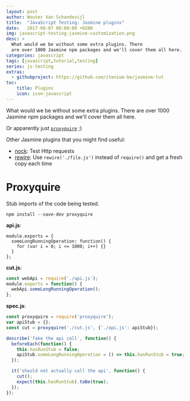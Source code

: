 ```yaml
---
layout: post
author: Wouter Van Schandevijl
title:  "JavaScript Testing: Jasmine plugins"
date:   2017-08-07 00:00:00 +0200
img: javascript-testing-jasmine-customization.png
desc: >
  What would we be without some extra plugins. There
  are over 1000 Jasmine npm packages and we'll cover them all here.
categories: javascript
tags: [javascript,tutorial,testing]
series: js-testing
extras:
  - githubproject: https://github.com/itenium-be/jasmine-tut
toc:
    title: Plugins
    icon: icon-javascript
---
```


What would we be without some extra plugins. There
are over 1000 Jasmine npm packages and we'll cover them all here.


<!--more-->


Or apparently just [`proxyquire`][proxyquire] ;)

Other Jasmine plugins that you might find useful:
- [nock][nock]: Test Http requests
- [rewire][rewire]: Use `rewire('./file.js')` instead of `require()` and get a fresh copy each time


# Proxyquire

Stub imports of the code being tested.

```
npm install --save-dev proxyquire
```

**api.js**:
```
module.exports = {
  someLongRunningOperation: function() {
    for (var i = 0; i <= 1000; i++) {}
  }
};
```

**cut.js**:
```js
const webApi = require('./api.js');
module.exports = function() {
  webApi.someLongRunningOperation();
};
```

**spec.js**:
```js
const proxyquire = require('proxyquire');
var apiStub = {};
const cut = proxyquire('./cut.js', {'./api.js': apiStub});

describe('fake the api call', function() {
  beforeEach(function() {
    this.hasRunStub = false;
    apiStub.someLongRunningOperation = () => this.hasRunStub = true;
  });

  it('should not actually call the api', function() {
    cut();
    expect(this.hasRunStub).toBe(true);
  });
});
```

[nock]: https://github.com/node-nock/nock
[proxyquire]: https://github.com/thlorenz/proxyquire
[rewire]: https://github.com/jhnns/rewire
